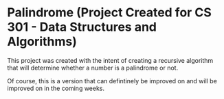 # Palindrome (Project Created for CS 301 - Data Structures and Algorithms)

This project was created with the intent of creating a recursive algorithm that will determine whether a number is a palindrome or not.

Of course, this is a version that can defintinely be improved on and will be improved on in the coming weeks.

